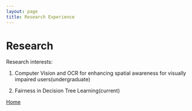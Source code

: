 ```yaml
---
layout: page
title: Research Experience
---
```


# Research

Research interests: 

1) Computer Vision and OCR for enhancing spatial awareness for visually impaired users(undergraduate)

2) Fairness in Decision Tree Learning(current)

[Home](/)
